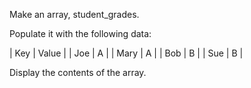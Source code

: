Make an array, student_grades.

Populate it with the following data:


|   Key |    Value |
| Joe | A |
| Mary | A |
| Bob | B |
| Sue | B |

Display the contents of the array.
